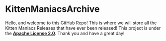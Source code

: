 # KittenManiacsArchive
Hello, and welcome to this GitHub Repo! This is where we will store all the Kitten Maniacs Releases that have ever been released! This project is under the [**Apache License 2.0**](https://choosealicense.com/licenses/apache-2.0/). Thank you and have a great day!
